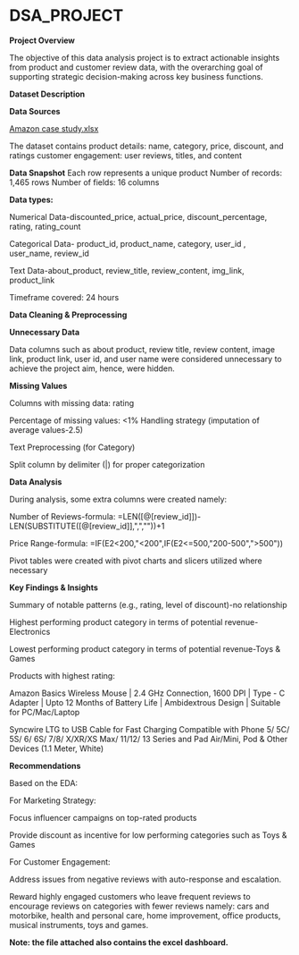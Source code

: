 # DSA_PROJECT
**Project Overview**

The objective of this data analysis project is to extract actionable insights from product and customer review data, with the overarching goal of supporting strategic decision-making across key business functions.

**Dataset Description**

**Data Sources**

[Amazon case study.xlsx](https://docs.google.com/spreadsheets/d/15uM7Izb-ZDrlQLx_XSepPavA_B7BnF0x/edit?usp=drivesdk&ouid=101729043189002548095&rtpof=true&sd=true) 

The dataset contains 
product details: name, category, price, discount, and ratings
customer engagement: user reviews, titles, and content

**Data Snapshot**
Each row represents a unique product
Number of records: 1,465 rows
Number of fields: 16 columns

**Data types:**

Numerical Data-discounted_price, actual_price, discount_percentage, rating, rating_count

Categorical Data- product_id, product_name, category, user_id	, user_name, review_id

Text Data-about_product, review_title, review_content, img_link, product_link

Timeframe covered: 24 hours

**Data Cleaning & Preprocessing**

**Unnecessary Data**

Data columns such as about product, review title, review content, image link, product link, user id, and  user name were considered unnecessary to achieve the project aim, hence, were hidden.

**Missing Values**

Columns with missing data: rating

Percentage of missing values: <1%
Handling strategy (imputation of average values-2.5)

Text Preprocessing (for Category)

Split column by delimiter (|) for proper categorization

**Data Analysis**

During analysis, some extra columns were created namely: 

Number of Reviews-formula: =LEN([@[review_id]])-LEN(SUBSTITUTE([@[review_id]],",",""))+1

Price Range-formula: =IF(E2<200,"<200",IF(E2<=500,"200-500",">500"))

Pivot tables were created with pivot charts and slicers utilized where necessary

**Key Findings & Insights**

Summary of notable patterns (e.g., rating, level of discount)-no relationship

Highest performing product category in terms of potential revenue-Electronics

Lowest performing product category in terms of potential revenue-Toys & Games

Products with highest rating:

Amazon Basics Wireless Mouse | 2.4 GHz Connection, 1600 DPI | Type - C Adapter | Upto 12 Months of Battery Life | Ambidextrous Design | Suitable for PC/Mac/Laptop

Syncwire LTG to USB Cable for Fast Charging Compatible with Phone 5/ 5C/ 5S/ 6/ 6S/ 7/8/ X/XR/XS Max/ 11/12/ 13 Series and Pad Air/Mini, Pod & Other Devices (1.1 Meter, White)

**Recommendations**

Based on the EDA:

For Marketing Strategy:

Focus influencer campaigns on top-rated products

Provide discount as incentive for low performing categories such as Toys & Games

For Customer Engagement:

Address issues from negative reviews with auto-response and escalation.

Reward highly engaged customers who leave frequent reviews to encourage reviews on categories with fewer reviews namely: cars and motorbike, health and personal care, home improvement, office products, musical instruments, toys and games.

**Note: the file attached also contains the excel dashboard.**
